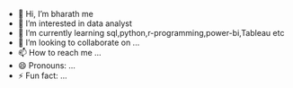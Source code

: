 - 👋 Hi, I’m bharath me
- 👀 I’m interested in data analyst
- 🌱 I’m currently learning sql,python,r-programming,power-bi,Tableau etc
- 💞️ I’m looking to collaborate on ...
- 📫 How to reach me ...
- 😄 Pronouns: ...
- ⚡ Fun fact: ...

<!---
bharath-0127/bharath-0127 is a ✨ special ✨ repository because its `README.md` (this file) appears on your GitHub profile.
You can click the Preview link to take a look at your changes.
--->
